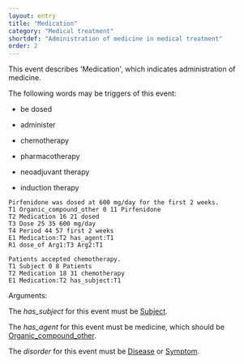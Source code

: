 ```yaml
---
layout: entry
title: "Medication"
category: "Medical treatment"
shortdef: "Administration of medicine in medical treatment"
order: 2
---
```


This event describes 'Medication', which indicates administration of medicine.

The following words may be triggers of this event:

- be dosed
- administer

- chemotherapy
- pharmacotherapy
- neoadjuvant therapy
- induction therapy

~~~ ann
Pirfenidone was dosed at 600 mg/day for the first 2 weeks.
T1 Organic_compound_other 0 11 Pirfenidone
T2 Medication 16 21 dosed
T3 Dose 25 35 600 mg/day
T4 Period 44 57 first 2 weeks
E1 Medication:T2 has_agent:T1
R1 dose_of Arg1:T3 Arg2:T1
~~~
~~~ ann
Patients accepted chemotherapy.
T1 Subject 0 8 Patients
T2 Medication 18 31 chemotherapy
E1 Medication:T2 has_subject:T1
~~~

Arguments:

The *has_subject* for this event must be [Subject]().

The *has_agent* for this event must be medicine, which should be [Organic_compound_other]().

The *disorder* for this event must be [Disease]() or [Symptom]().

<!---
The *Theme* for this reaction event must be other reaction events.
--->
